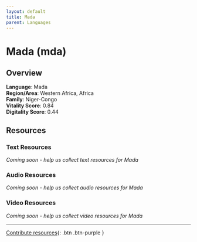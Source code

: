 ```yaml
---
layout: default
title: Mada
parent: Languages
---
```


# Mada (mda)

## Overview

**Language**: Mada  
**Region/Area**: Western Africa, Africa  
**Family**: Niger-Congo  
**Vitality Score**: 0.84  
**Digitality Score**: 0.44  

## Resources

### Text Resources
*Coming soon - help us collect text resources for Mada*

### Audio Resources
*Coming soon - help us collect audio resources for Mada*

### Video Resources
*Coming soon - help us collect video resources for Mada*

---

[Contribute resources](https://fairtrain.github.io/){: .btn .btn-purple }
